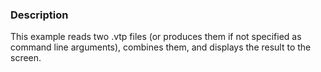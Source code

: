 ### Description
This example reads two .vtp files (or produces them if not specified as command line arguments), combines them, and displays the result to the screen.
